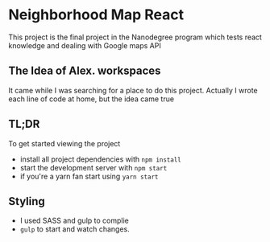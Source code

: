 # Neighborhood Map React

This project is the final project in the Nanodegree program which tests react knowledge and dealing with Google maps API

## The Idea of Alex. workspaces
It came while I was searching for a place to do this project. Actually I wrote each line of code at home, but the idea came true

## TL;DR

To get started viewing the project

* install all project dependencies with `npm install`
* start the development server with `npm start`
* if you're a yarn fan start using `yarn start`

## Styling

* I used SASS and gulp to complie
* `gulp` to start and watch changes.
